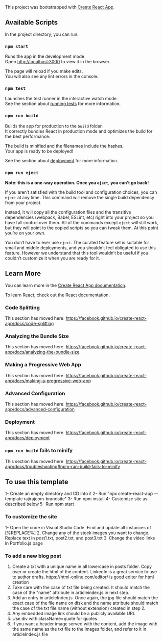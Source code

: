 This project was bootstrapped with [Create React App](https://github.com/facebook/create-react-app).

## Available Scripts

In the project directory, you can run:

### `npm start`

Runs the app in the development mode.<br />
Open [http://localhost:3000](http://localhost:3000) to view it in the browser.

The page will reload if you make edits.<br />
You will also see any lint errors in the console.

### `npm test`

Launches the test runner in the interactive watch mode.<br />
See the section about [running tests](https://facebook.github.io/create-react-app/docs/running-tests) for more information.

### `npm run build`

Builds the app for production to the `build` folder.<br />
It correctly bundles React in production mode and optimizes the build for the best performance.

The build is minified and the filenames include the hashes.<br />
Your app is ready to be deployed!

See the section about [deployment](https://facebook.github.io/create-react-app/docs/deployment) for more information.

### `npm run eject`

**Note: this is a one-way operation. Once you `eject`, you can’t go back!**

If you aren’t satisfied with the build tool and configuration choices, you can `eject` at any time. This command will remove the single build dependency from your project.

Instead, it will copy all the configuration files and the transitive dependencies (webpack, Babel, ESLint, etc) right into your project so you have full control over them. All of the commands except `eject` will still work, but they will point to the copied scripts so you can tweak them. At this point you’re on your own.

You don’t have to ever use `eject`. The curated feature set is suitable for small and middle deployments, and you shouldn’t feel obligated to use this feature. However we understand that this tool wouldn’t be useful if you couldn’t customize it when you are ready for it.

## Learn More

You can learn more in the [Create React App documentation](https://facebook.github.io/create-react-app/docs/getting-started).

To learn React, check out the [React documentation](https://reactjs.org/).

### Code Splitting

This section has moved here: https://facebook.github.io/create-react-app/docs/code-splitting

### Analyzing the Bundle Size

This section has moved here: https://facebook.github.io/create-react-app/docs/analyzing-the-bundle-size

### Making a Progressive Web App

This section has moved here: https://facebook.github.io/create-react-app/docs/making-a-progressive-web-app

### Advanced Configuration

This section has moved here: https://facebook.github.io/create-react-app/docs/advanced-configuration

### Deployment

This section has moved here: https://facebook.github.io/create-react-app/docs/deployment

### `npm run build` fails to minify

This section has moved here: https://facebook.github.io/create-react-app/docs/troubleshooting#npm-run-build-fails-to-minify

## To use this template
1- Create an empty directory and CD into it
2- Run "npx create-react-app <app name> --template rajirajcom-brandsite" 
3- Run npm install
4- Customize site as described below
5- Run npm start

### To customize the site
1- Open the code in Visual Studio Code. Find and update all instances of [%REPLACE%]
2. Change any of the stock images you want to change. Replace text in post1.txt, post2.txt, and post3.txt
3. Change the video links in Portfolio.js page


### To add a new blog post
1. Create a txt with a unique name in all lowercase in posts folder. Copy over or create the html of the content. LinkedIn is a great service to use to author drafts. https://html-online.com/editor/ is good editor for html creation
2. Take care with the case of txt file being created. It should match the case of the "name" attribute in articleindex.js in next step.
3. Add an entry in articleIndex.js. Once again, the jpg file should match the exact case of the file name on disk and the name attribute should match the case of the txt file name (without extension) created in step 2.
4. Any embedded image link should be a publicly available URL
5. Use div with className=quote for quotes
6. If you want a header image served with the content, add the image with the same name as the txt file to the images folder, and refer to it in articleIndex.js file